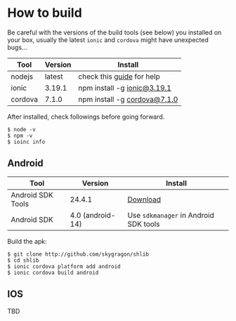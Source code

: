 # How to build

Be careful with the versions of the build tools (see below) you installed on your box, usually the latest `ionic` and `cordova` might have unexpected bugs...


|Tool   |Version|Install|
|-------|-------|-------|
|nodejs |latest |check this [guide](https://skygragon.github.io/leetcode-cli/install) for help|
|ionic  |3.19.1 |npm install -g ionic@3.19.1|
|cordova|7.1.0  |npm install -g cordova@7.1.0|

After installed, check followings before going forward.

```
$ node -v
$ npm -v
$ ioinc info
```

## Android

|Tool   |Version|Install|
|-------|-------|-------|
|Android SDK Tools|24.4.1|[Download](http://www.androiddevtools.cn/)|
|Android SDK|4.0 (android-14)|Use `sdkmanager` in Android SDK tools|

Build the apk:

```
$ git clone http://github.com/skygragon/shlib
$ cd shlib
$ ionic cordova platform add android
$ ionic cordova build android
```

## IOS

TBD